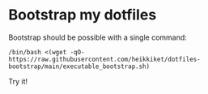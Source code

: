 # Bootstrap my dotfiles

Bootstrap should be possible with a single command:

    /bin/bash <(wget -qO- https://raw.githubusercontent.com/heikkiket/dotfiles-bootstrap/main/executable_bootstrap.sh)

Try it!
